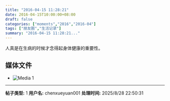 ```yaml
---
title: "2016-04-15 11:28:21"
date: 2016-04-15T10:00:00+08:00
draft: false
categories: ["moments","2016","2016-04"]
tags: ["朋友圈","生活记录"]
summary: "2016-04-15 11:28:21..."
---
```


人真是在生病的时候才念得起身体健康的重要性。

## 媒体文件

- ![Media 1](/Moments/photos/2016-04-15/201604151128210.jpg)

---

**帖子类型:** 1
**用户名:** chenxueyuan001
**处理时间:** 2025/8/28 22:50:31